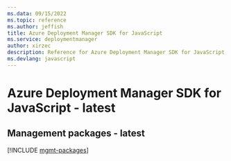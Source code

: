 ```yaml
---
ms.data: 09/15/2022
ms.topic: reference
ms.author: jeffish
title: Azure Deployment Manager SDK for JavaScript
ms.service: deploymentmanager
author: xirzec
description: Reference for Azure Deployment Manager SDK for JavaScript
ms.devlang: javascript
---
```

# Azure Deployment Manager SDK for JavaScript - latest

## Management packages - latest
[!INCLUDE [mgmt-packages](deployment-manager-mgmt-index.md)]